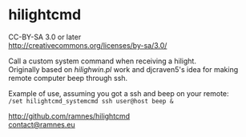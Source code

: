 hilightcmd
==========

CC-BY-SA 3.0 or later  
http://creativecommons.org/licenses/by-sa/3.0/

Call a custom system command when receiving a hilight.  
Originally based on *hilighwin.pl* work and djcraven5's idea for making remote
computer beep through ssh.

Example of use, assuming you got a ssh and beep on your remote:  
`/set hilightcmd_systemcmd ssh user@host beep &`

http://github.com/ramnes/hilightcmd  
contact@ramnes.eu
